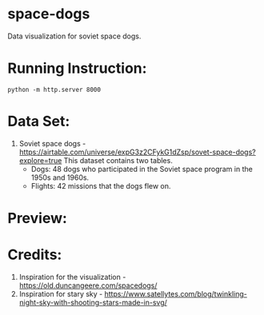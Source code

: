 # space-dogs
Data visualization for soviet space dogs.

# Running Instruction:
	python -m http.server 8000

# Data Set:

1. Soviet space dogs - https://airtable.com/universe/expG3z2CFykG1dZsp/sovet-space-dogs?explore=true
	This dataset contains two tables.
    * Dogs: 48 dogs who participated in the Soviet space program in the 1950s and 1960s.
    * Flights: 42 missions that the dogs flew on.
    
# Preview:

# Credits:

1. Inspiration for the visualization - https://old.duncangeere.com/spacedogs/
2. Inspiration for stary sky - https://www.satellytes.com/blog/twinkling-night-sky-with-shooting-stars-made-in-svg/
